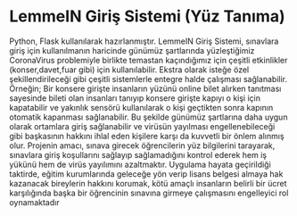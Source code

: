 # LemmeIN Giriş Sistemi (Yüz Tanıma)
Python, Flask kullanılarak hazırlanmıştır.
LemmeIN Giriş Sistemi, sınavlara giriş için kullanılmanın haricinde günümüz
şartlarında yüzleştiğimiz CoronaVirus problemiyle birlikte temastan kaçındığımız
için çeşitli etkinlikler (konser,davet,fuar gibi) için kullanılabilir. Ekstra olarak
isteğe özel şekillendirileceği gibi çeşitli sistemlerle entegre halde çalışması
sağlanabilir. Örneğin; Bir konsere girişte insanların yüzünü online bilet alırken
tanıtması sayesinde bileti olan insanları tanıyıp konsere girişte kapıyı o kişi için
kapatabilir ve yakınlık sensörü kullanılarak o kişi geçtikten sonra kapının otomatik
kapanması sağlanabilir. Bu şekilde günümüz şartlarına daha uygun olarak
ortamlara giriş sağlanabilir ve virüsün yayılması engellenebileceği gibi başkasının
hakkını ihlal eden kişilere karşı da kuvvetli bir önlem alınmış olur. Projenin amacı, sınava girecek öğrencilerin yüz bilgilerini tarayarak, sınavlara
giriş koşullarını sağlayıp sağlamadığını kontrol ederek hem iş yükünü hem de
virüs yayılımını azaltmaktır. Uygulama hayata geçirildiği taktirde, eğitim kurumlarında geleceğe yön verip lisans belgesi almaya hak kazanacak
bireylerin hakkını korumak, kötü amaçlı insanların belirli bir ücret karşılığında başka
bir öğrencinin sınavına girmeye çalışmasını engelleyici rol oynamaktadır
